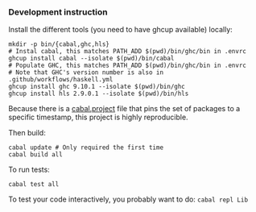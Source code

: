 
### Development instruction

Install the different tools (you need to have ghcup available) locally:

```
mkdir -p bin/{cabal,ghc,hls}
# Instal cabal, this matches PATH_ADD $(pwd)/bin/ghc/bin in .envrc
ghcup install cabal --isolate $(pwd)/bin/cabal
# Populate GHC, this matches PATH_ADD $(pwd)/bin/ghc/bin in .envrc
# Note that GHC's version number is also in .github/workflows/haskell.yml
ghcup install ghc 9.10.1 --isolate $(pwd)/bin/ghc
ghcup install hls 2.9.0.1 --isolate $(pwd)/bin/hls
```

Because there is a [cabal.project](./cabal.project) file that pins the set of packages to a specific
timestamp, this project is highly reproducible.

Then build:

```shell
cabal update # Only required the first time
cabal build all
```

To run tests:

```shell
cabal test all
```

To test your code interactively, you probably want to do: `cabal repl Lib`
